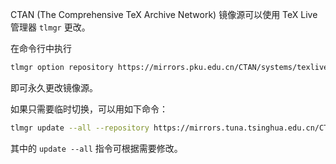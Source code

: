 CTAN (The Comprehensive TeX Archive Network) 镜像源可以使用 TeX Live 管理器 `tlmgr` 更改。

在命令行中执行

```bash
tlmgr option repository https://mirrors.pku.edu.cn/CTAN/systems/texlive/tlnet
```


即可永久更改镜像源。

如果只需要临时切换，可以用如下命令：

```bash
tlmgr update --all --repository https://mirrors.tuna.tsinghua.edu.cn/CTAN/systems/texlive/tlnet
```


其中的 `update --all` 指令可根据需要修改。



